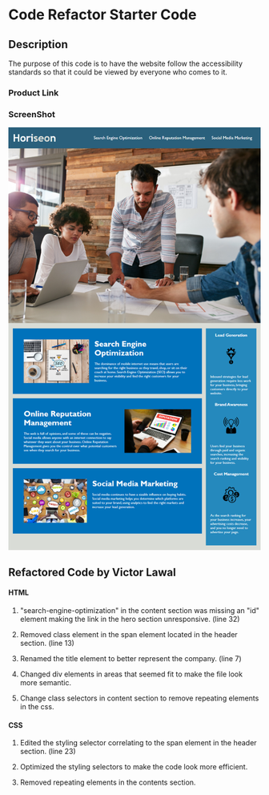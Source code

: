 # Code Refactor Starter Code

## Description

The purpose of this code is to have the website follow the accessibility standards so that it could be viewed by everyone who comes to it.

### Product Link



### ScreenShot

![Picture of Working Product](./assets/images/Product%20Screenshot.png)

## Refactored Code by Victor Lawal

#### HTML

1. "search-engine-optimization" in the content section was missing an "id" element making the link in the hero section unresponsive. (line 32)

2. Removed class element in the span element located in the header section. (line 13)

3. Renamed the title element to better represent the company. (line 7)

4. Changed div elements in areas that seemed fit to make the file look more semantic.

5. Change class selectors in content section to remove repeating elements in the css.

#### CSS

1. Edited the styling selector correlating to the span element in the header section. (line 23)

2. Optimized the styling selectors to make the code look more efficient.

3. Removed repeating elements in the contents section.
